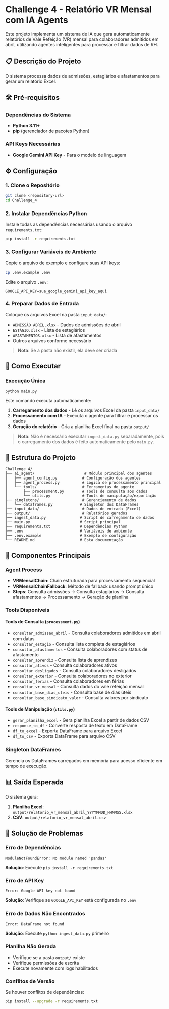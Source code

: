 # Challenge 4 - Relatório VR Mensal com IA Agents

Este projeto implementa um sistema de IA que gera automaticamente relatórios de Vale Refeição (VR) mensal para colaboradores admitidos em abril, utilizando agentes inteligentes para processar e filtrar dados de RH.

## 📋 Descrição do Projeto

O sistema processa dados de admissões, estagiários e afastamentos para gerar um relatório Excel.

## 🛠️ Pré-requisitos

### Dependências do Sistema
- **Python 3.11+**
- **pip** (gerenciador de pacotes Python)

### API Keys Necessárias
- **Google Gemini API Key** - Para o modelo de linguagem

## ⚙️ Configuração

### 1. Clone o Repositório
```bash
git clone <repository-url>
cd Challenge_4
```

### 2. Instalar Dependências Python
Instale todas as dependências necessárias usando o arquivo `requirements.txt`:
```bash
pip install -r requirements.txt
```

### 3. Configurar Variáveis de Ambiente
Copie o arquivo de exemplo e configure suas API keys:
```bash
cp .env.example .env
```

Edite o arquivo `.env`:
```env
GOOGLE_API_KEY=sua_google_gemini_api_key_aqui
```

### 4. Preparar Dados de Entrada
Coloque os arquivos Excel na pasta `input_data/`:
- `ADMISSÃO ABRIL.xlsx` - Dados de admissões de abril
- `ESTÁGIO.xlsx` - Lista de estagiários  
- `AFASTAMENTOS.xlsx` - Lista de afastamentos
- Outros arquivos conforme necessário

> **Nota**: Se a pasta não existir, ela deve ser criada

## 🚀 Como Executar

### Execução Única
```bash
python main.py
```

Este comando executa automaticamente:
1. **Carregamento dos dados** - Lê os arquivos Excel da pasta `input_data/`
2. **Processamento com IA** - Executa o agente para filtrar e processar os dados
3. **Geração do relatório** - Cria a planilha Excel final na pasta `output/`

> **Nota**: Não é necessário executar `ingest_data.py` separadamente, pois o carregamento dos dados é feito automaticamente pelo `main.py`.
## 📁 Estrutura do Projeto

```
Challenge_4/
├── ai_agent/                      # Módulo principal dos agentes
│   ├── agent_config.py           # Configuração dos agentes
│   ├── agent_process.py          # Lógica de processamento principal
│   └── tools/                    # Ferramentas do agente
│       ├── processment.py        # Tools de consulta aos dados
│       └── utils.py              # Tools de manipulação/exportação
├── singletons/                   # Gerenciamento de dados
│   └── dataframes.py            # Singleton dos DataFrames
├── input_data/                   # Dados de entrada (Excel)
├── output/                       # Relatórios gerados
├── ingest_data.py               # Script de carregamento de dados
├── main.py                      # Script principal
├── requirements.txt             # Dependências Python
├── .env                         # Variáveis de ambiente
├── .env.example                 # Exemplo de configuração
└── README.md                    # Esta documentação
```

## 🔧 Componentes Principais

### Agent Process
- **VRMensalChain**: Chain estruturada para processamento sequencial
- **VRMensalChainFallback**: Método de fallback usando prompt único
- **Steps**: Consulta admissões → Consulta estagiários → Consulta afastamentos → Processamento → Geração de planilha

### Tools Disponíveis

#### Tools de Consulta (`processment.py`)
- `consultar_admissao_abril` - Consulta colaboradores admitidos em abril com datas
- `consultar_estagio` - Consulta lista completa de estagiários
- `consultar_afastamentos` - Consulta colaboradores com status de afastamento
- `consultar_aprendiz` - Consulta lista de aprendizes
- `consultar_ativos` - Consulta colaboradores ativos
- `consultar_desligados` - Consulta colaboradores desligados
- `consultar_exterior` - Consulta colaboradores no exterior
- `consultar_ferias` - Consulta colaboradores em férias
- `consultar_vr_mensal` - Consulta dados do vale refeição mensal
- `consultar_base_dias_uteis` - Consulta base de dias úteis
- `consultar_base_sindicato_valor` - Consulta valores por sindicato

#### Tools de Manipulação (`utils.py`)
- `gerar_planilha_excel` - Gera planilha Excel a partir de dados CSV
- `response_to_df` - Converte resposta de texto em DataFrame
- `df_to_excel` - Exporta DataFrame para arquivo Excel
- `df_to_csv` - Exporta DataFrame para arquivo CSV

### Singleton DataFrames
Gerencia os DataFrames carregados em memória para acesso eficiente em tempo de execução.

## 📊 Saída Esperada

O sistema gera:
1. **Planilha Excel**: `output/relatorio_vr_mensal_abril_YYYYMMDD_HHMMSS.xlsx`
2. **CSV**: `output/relatorio_vr_mensal_abril.csv`

## 🚨 Solução de Problemas

### Erro de Dependências
```
ModuleNotFoundError: No module named 'pandas'
```
**Solução**: Execute `pip install -r requirements.txt`

### Erro de API Key
```
Error: Google API key not found
```
**Solução**: Verifique se `GOOGLE_API_KEY` está configurada no `.env`

### Erro de Dados Não Encontrados
```
Error: DataFrame not found
```
**Solução**: Execute `python ingest_data.py` primeiro

### Planilha Não Gerada
- Verifique se a pasta `output/` existe
- Verifique permissões de escrita
- Execute novamente com logs habilitados

### Conflitos de Versão
Se houver conflitos de dependências:
```bash
pip install --upgrade -r requirements.txt
```